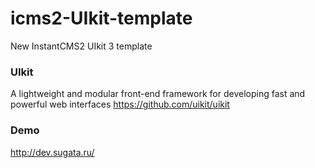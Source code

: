 # icms2-UIkit-template
New InstantCMS2 UIkit 3 template

### UIkit
A lightweight and modular front-end framework for developing fast and powerful web interfaces 
https://github.com/uikit/uikit

### Demo
http://dev.sugata.ru/
